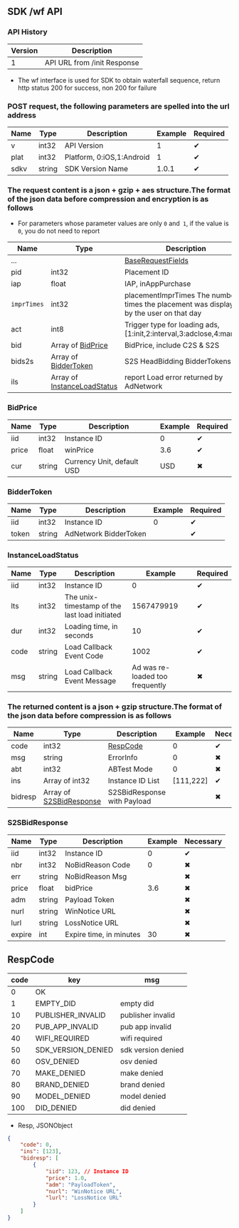 ## SDK /wf API

### API History
|Version|Description|
|------|------|
| 1 | API URL from /init Response |


* The wf interface is used for SDK to obtain waterfall sequence, return http status 200 for success, non 200 for failure

### POST request, the following parameters are spelled into the url address

| Name|Type|Description|Example|Required|
| --- | ---| --- | --- |---|
| v | int32 | API Version|1| ✔︎|
| plat | int32 | Platform, 0:iOS,1:Android|1| ✔︎|
| sdkv | string | SDK Version Name |1.0.1| ✔︎|

### The request content is a json + gzip + aes structure.The format of the json data before compression and encryption is as follows
* For parameters whose parameter values are only `0` and` 1`, if the value is `0`, you do not need to report

| Name|Type|Description|Example|Required|
| --- | ---| --- | --- | --- |
|...||[BaseRequestFields](SDK_COMMON.md#baserequestfields)||✔︎|
| pid | int32 | Placement ID | 2345|✔︎|
| iap | float | IAP, inAppPurchase |1|✖︎|
| `imprTimes` | int32 | placementImprTimes The number of times the placement was displayed by the user on that day|5|✖︎|
| act | int8 | Trigger type for loading ads, [1:init,2:interval,3:adclose,4:manual] |3|✔︎|
| bid | Array of [BidPrice](#bidprice) | BidPrice, include C2S & S2S ||✖︎|
| bids2s | Array of [BidderToken](#biddertoken) | S2S HeadBidding BidderTokens ||✖︎|
| ils | Array of [InstanceLoadStatus](#instanceloadstatus) | report Load error returned by AdNetwork||✖︎|

### BidPrice

| Name|Type|Description|Example|Required|
| --- | ---| --- | --- | --- |
| iid | int32 | Instance ID | 0 |✔︎|
| price | float | winPrice | 3.6 | ✔︎ |
| cur | string | Currency Unit, default USD | USD |✖︎|

### BidderToken

| Name|Type|Description|Example|Required|
| --- | ---| --- | --- | --- |
| iid | int32 | Instance ID | 0 |✔︎|
| token | string | AdNetwork BidderToken | | ✔︎ |

### InstanceLoadStatus

| Name|Type|Description|Example|Required|
| --- | ---| --- | --- | --- |
| iid | int32 | Instance ID | 0 |✔︎|
| lts | int32 | The unix-timestamp of the last load initiated | 1567479919 |✔︎|
| dur | int32 | Loading time, in seconds | 10 |✔︎|
| code | string | Load Callback Event Code |1002 |✔︎ |
| msg | string | Load Callback Event Message | Ad was re-loaded too frequently| ✖︎ |


### The returned content is a json + gzip structure.The format of the json data before compression is as follows

| Name | Type | Description | Example | Necessary |
| --- | ---| --- | --- | --- |
| code | int32 | [RespCode](#respcode)| 0 |✔︎|
| msg | string | ErrorInfo| 0 |✖︎|
| abt | int32 | ABTest Mode | 0 |✖︎|
| ins | Array of int32 | Instance ID List | [111,222] | ✔︎ |
| bidresp | Array of [S2SBidResponse](#s2sbidresponse) | S2SBidResponse with Payload | | ✖︎ |

### S2SBidResponse

| Name | Type | Description | Example | Necessary |
| --- | ---| --- | --- | --- |
| iid | int32 | Instance ID | 0 |✔︎|
| nbr | int32 | NoBidReason Code | 0 | ✖︎ |
| err | string | NoBidReason Msg | | ✖︎ |
| price | float | bidPrice | 3.6 | ✖︎ |
| adm | string | Payload Token | | ✖︎ |
| nurl | string | WinNotice URL | | ✖︎ |
| lurl | string | LossNotice URL | | ✖︎ |
| expire | int | Expire time, in minutes | 30 | ✖︎ |

## RespCode
| code | key | msg |
|---|---|---|
| 0 | OK |  |
| 1 | EMPTY_DID | empty did |
| 10 | PUBLISHER_INVALID | publisher invalid |
| 20 | PUB_APP_INVALID | pub app invalid |
| 40 | WIFI_REQUIRED | wifi required |
| 50 | SDK_VERSION_DENIED | sdk version denied |
| 60 | OSV_DENIED | osv denied |
| 70 | MAKE_DENIED | make denied |
| 80 | BRAND_DENIED | brand denied |
| 90 | MODEL_DENIED | model denied |
| 100 | DID_DENIED | did denied |


* Resp, JSONObject

```json
{
    "code": 0,
    "ins": [123],
    "bidresp": [
        {
            "iid": 123, // Instance ID
            "price": 1.0,
            "adm": "PayloadToken",
            "nurl": "WinNotice URL",
            "lurl": "LossNotice URL"
        }
    ]
}
```


